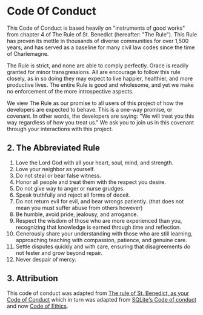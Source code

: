 # Code Of Conduct

This Code of Conduct is based heavily on "instruments of good works" from chapter 4 of The Rule of St. Benedict (hereafter: "The Rule"). This Rule has proven its mettle in thousands of diverse communities for over 1,500 years, and has served as a baseline for many civil law codes since the time of Charlemagne.

The Rule is strict, and none are able to comply perfectly. Grace is readily granted for minor transgressions. All are encourage to follow this rule closely, as in so doing they may expect to live happier, healthier, and more productive lives. The entire Rule is good and wholesome, and yet we make no enforcement of the more introspective aspects.

We view The Rule as our promise to all users of this project of how the developers are expected to behave. This is a one-way promise, or covenant. In other words, the developers are saying: "We will treat you this way regardless of how you treat us." We ask you to join us in this covenant through your interactions with this project.

## 2. The Abbreviated Rule

1. Love the Lord God with all your heart, soul, mind, and strength.
1. Love your neighbor as yourself.
1. Do not steal or bear false witness.
1. Honor all people and treat them with the respect you desire.
1. Do not give way to anger or nurse grudges.
1. Speak truthfully and reject all forms of deceit.
1. Do not return evil for evil, and bear wrongs patiently. (that does not mean you must suffer abuse from others however)
1. Be humble, avoid pride, jealousy, and arrogance.
1. Respect the wisdom of those who are more experienced than you, recognizing that knowledge is earned through time and reflection.
1. Generously share your understanding with those who are still learning, approaching teaching with compassion, patience, and genuine care.
1. Settle disputes quickly and with care, ensuring that disagreements do not fester and grow beyond repair.
1. Never despair of mercy.

## 3. Attribution

This code of conduct was adapted from [The rule of St. Benedict, as your Code of Conduct](https://github.com/saint-benedict/code-of-conduct) which in turn was adapted from [SQLite's Code of conduct](https://web.archive.org/web/20181024103452/https://sqlite.org/codeofconduct.html) and now [Code of Ethics](https://sqlite.org/codeofethics.html).
